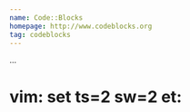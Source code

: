 ```yaml
---
name: Code::Blocks
homepage: http://www.codeblocks.org
tag: codeblocks
---
```

...
# vim: set ts=2 sw=2 et:
